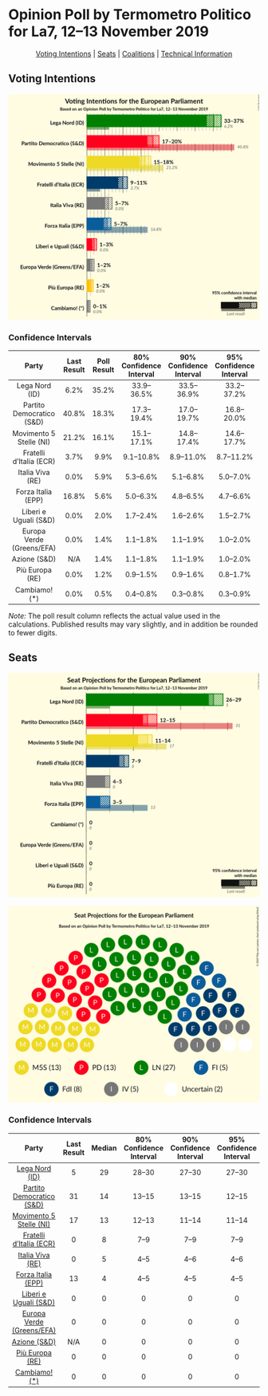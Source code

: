# Opinion Poll by Termometro Politico for La7, 12–13 November 2019

<p align="center"><a href="#voting-intentions">Voting Intentions</a> | <a href="#seats">Seats</a> | <a href="#coalitions">Coalitions</a> | <a href="#technical-information">Technical Information</a></p>

## Voting Intentions

![Graph with voting intentions not yet produced](2019-11-13-TermometroPolitico.png "Voting Intentions")

### Confidence Intervals

| Party | Last Result | Poll Result | 80% Confidence Interval | 90% Confidence Interval | 95% Confidence Interval | 99% Confidence Interval |
|:-----:|:-----------:|:-----------:|:-----------------------:|:-----------------------:|:-----------------------:|:-----------------------:|
| Lega Nord (ID) | 6.2% | 35.2% | 33.9–36.5% |33.5–36.9% |33.2–37.2% |32.6–37.8% |
| Partito Democratico (S&D) | 40.8% | 18.3% | 17.3–19.4% |17.0–19.7% |16.8–20.0% |16.3–20.5% |
| Movimento 5 Stelle (NI) | 21.2% | 16.1% | 15.1–17.1% |14.8–17.4% |14.6–17.7% |14.2–18.2% |
| Fratelli d’Italia (ECR) | 3.7% | 9.9% | 9.1–10.8% |8.9–11.0% |8.7–11.2% |8.4–11.7% |
| Italia Viva (RE) | 0.0% | 5.9% | 5.3–6.6% |5.1–6.8% |5.0–7.0% |4.7–7.3% |
| Forza Italia (EPP) | 16.8% | 5.6% | 5.0–6.3% |4.8–6.5% |4.7–6.6% |4.4–7.0% |
| Liberi e Uguali (S&D) | 0.0% | 2.0% | 1.7–2.4% |1.6–2.6% |1.5–2.7% |1.3–2.9% |
| Europa Verde (Greens/EFA) | 0.0% | 1.4% | 1.1–1.8% |1.1–1.9% |1.0–2.0% |0.9–2.2% |
| Azione (S&D) | N/A | 1.4% | 1.1–1.8% |1.1–1.9% |1.0–2.0% |0.9–2.2% |
| Più Europa (RE) | 0.0% | 1.2% | 0.9–1.5% |0.9–1.6% |0.8–1.7% |0.7–1.9% |
| Cambiamo! (*) | 0.0% | 0.5% | 0.4–0.8% |0.3–0.8% |0.3–0.9% |0.2–1.0% |

*Note:* The poll result column reflects the actual value used in the calculations. Published results may vary slightly, and in addition be rounded to fewer digits.

## Seats

![Graph with seats not yet produced](2019-11-13-TermometroPolitico-seats.png "Seats")

![Graph with seating plan not yet produced](2019-11-13-TermometroPolitico-seating-plan.png "Seating Plan")

### Confidence Intervals

| Party | Last Result | Median | 80% Confidence Interval | 90% Confidence Interval | 95% Confidence Interval | 99% Confidence Interval |
|:-----:|:-----------:|:------:|:-----------------------:|:-----------------------:|:-----------------------:|:-----------------------:|
| <a href="#lega-nord-(id)">Lega Nord (ID)</a> | 5 | 29 | 28–30 |27–30 |27–30 |26–31 |
| <a href="#partito-democratico-(s&d)">Partito Democratico (S&D)</a> | 31 | 14 | 13–15 |13–15 |12–15 |12–15 |
| <a href="#movimento-5-stelle-(ni)">Movimento 5 Stelle (NI)</a> | 17 | 13 | 12–13 |11–14 |11–14 |11–15 |
| <a href="#fratelli-d’italia-(ecr)">Fratelli d’Italia (ECR)</a> | 0 | 8 | 7–9 |7–9 |7–9 |6–9 |
| <a href="#italia-viva-(re)">Italia Viva (RE)</a> | 0 | 5 | 4–5 |4–6 |4–6 |4–6 |
| <a href="#forza-italia-(epp)">Forza Italia (EPP)</a> | 13 | 4 | 4–5 |4–5 |4–5 |4–6 |
| <a href="#liberi-e-uguali-(s&d)">Liberi e Uguali (S&D)</a> | 0 | 0 | 0 |0 |0 |0 |
| <a href="#europa-verde-(greens/efa)">Europa Verde (Greens/EFA)</a> | 0 | 0 | 0 |0 |0 |0 |
| <a href="#azione-(s&d)">Azione (S&D)</a> | N/A | 0 | 0 |0 |0 |0 |
| <a href="#più-europa-(re)">Più Europa (RE)</a> | 0 | 0 | 0 |0 |0 |0 |
| <a href="#cambiamo!-(*)">Cambiamo! (*)</a> | 0 | 0 | 0 |0 |0 |0 |

